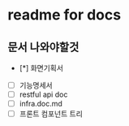 # readme for docs

## 문서 나와야할것

- [*] 화면기획서
- [ ] 기능명세서
- [ ] restful api doc
- [ ] infra.doc.md
- [ ] 프론트 컴포넌트 트리
